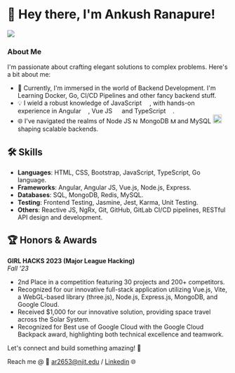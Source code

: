 # 👋 Hey there, I'm Ankush Ranapure!

<a href="https://wakatime.com"><img src="https://wakatime.com/share/@018bd19c-00c4-4d57-a803-3ebb0d6a8432/6a9e6a5d-c35b-4e27-be2f-e85afffb1ded.png" /></a>

### About Me

I'm passionate about crafting elegant solutions to complex problems. Here's a bit about me:

- 🚀 Currently, I'm immersed in the world of Backend Development. I'm Learning Docker, Go, CI/CD Pipelines and other fancy backend stuff.
- 💡 I wield a robust knowledge of JavaScript <img width="14px" src="https://upload.wikimedia.org/wikipedia/commons/thumb/6/6a/JavaScript-logo.png/64px-JavaScript-logo.png">, with hands-on experience in Angular <img width="12px" src="https://cdn.worldvectorlogo.com/logos/angular-icon-1.svg">, Vue JS <img width="14px" src="https://upload.wikimedia.org/wikipedia/commons/9/95/Vue.js_Logo_2.svg"> and TypeScript <img width="12px" src="https://cdn.worldvectorlogo.com/logos/typescript.svg">.
- 🌐 I've navigated the realms of Node JS <img alt="Node.js" width="12px" src="https://nodejs.org/static/images/logo-hexagon-card.png" /> MongoDB <img alt="MongoDB" width="12px" src="https://www.pngitem.com/pimgs/m/385-3850359_icon-mongodb-logo-hd-png-download.png" /> and MySQL <img width="20px" src="https://1000logos.net/wp-content/uploads/2020/08/MySQL-Logo-1024x640.png">shaping scalable backends.

## 🛠️ Skills

- **Languages**: HTML, CSS, Bootstrap, JavaScript, TypeScript, Go language.
- **Frameworks**: Angular, Angular JS, Vue.js, Node.js, Express.
- **Databases**: SQL, MongoDB, Redis, MySQL.
- **Testing**: Frontend Testing, Jasmine, Jest, Karma, Unit Testing.
- **Others**: Reactive JS, NgRx, Git, GitHub, GitLab CI/CD pipelines, RESTful API design and development.


## 🏆 Honors & Awards

**GIRL HACKS 2023 (Major League Hacking)**  
_Fall '23_

- 2nd Place in a competition featuring 30 projects and 200+ competitors.
- Recognized for our innovative full-stack application utilizing Vue.js, Vite, a WebGL-based library (three.js), Node.js, Express.js, MongoDB, and Google Cloud.
- Received $1,000 for our innovative solution, providing space travel across the Solar System.
- Recognized for Best use of Google Cloud with the Google Cloud Backpack award, highlighting both technical excellence and teamwork.

Let's connect and build something amazing! 🚀

Reach me @ 📧 [ar2653@njit.edu](mailto:ar2653@njit.edu) / <a href="https://www.linkedin.com/in/ankush-ranapure/">Linkedin</a> 🌐

